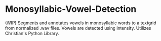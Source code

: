 # Monosyllabic-Vowel-Detection
(WIP) Segments and annotates vowels in monosyllabic words to a textgrid from normalized .wav files. Vowels are detected using intensity.
Utilizes Christian's Python Library. 
